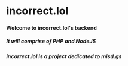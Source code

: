 # incorrect.lol
<h4>Welcome to incorrect.lol's backend</h4>
<h5>It will comprise of PHP and NodeJS</h5>
<h5>incorrect.lol is a project dedicated to misd.gs</h5>

